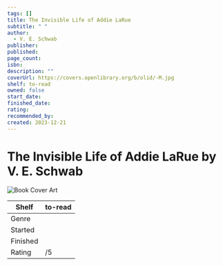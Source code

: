```yaml
---
tags: []
title: The Invisible Life of Addie LaRue
subtitle: " "
author:
  - V. E. Schwab
publisher: 
published: 
page_count: 
isbn: 
description: ""
coverUrl: https://covers.openlibrary.org/b/olid/-M.jpg
shelf: to-read
owned: false
start_date: 
finished_date: 
rating: 
recommended_by: 
created: 2023-12-21
---
```


# The Invisible Life of Addie LaRue by V. E. Schwab

![Book Cover Art](https://covers.openlibrary.org/b/olid/-M.jpg)

| Shelf | to-read |
| --- | --- |
| Genre |  |
| Started |  |
| Finished |  |
| Rating | /5 |

